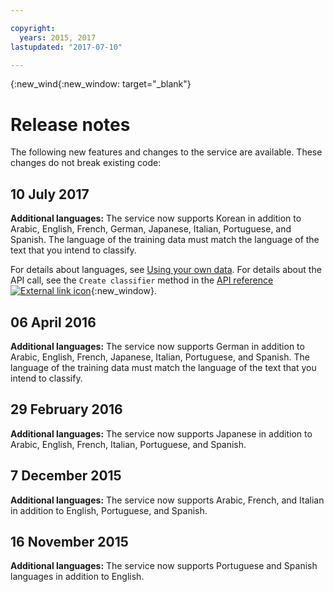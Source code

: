 ```yaml
---

copyright:
  years: 2015, 2017
lastupdated: "2017-07-10"

---
```


{:new_wind{:new_window: target="_blank"}

# Release notes
The following new features and changes to the service are available. These changes do not break existing code:

## 10 July 2017

**Additional languages:** The service now supports Korean in addition to Arabic, English, French, German, Japanese, Italian, Portuguese, and Spanish. The language of the training data must match the language of the text that you intend to classify.

For details about languages, see [Using your own data](/docs/services/natural-language-classifier/using-your-data.html#languages). For details about the API call, see the `Create classifier` method in the [API reference ![External link icon](../../icons/launch-glyph.svg "External link icon")](http://www.ibm.com/watson/developercloud/natural-language-classifier/api/v1/){:new_window}.

## 06 April 2016

**Additional languages:** The service now supports German in addition to Arabic, English, French, Japanese, Italian, Portuguese, and Spanish. The language of the training data must match the language of the text that you intend to classify.

## 29 February 2016

**Additional languages:** The service now supports Japanese in addition to Arabic, English, French, Italian, Portuguese, and Spanish.

## 7 December 2015

**Additional languages:** The service now supports Arabic, French, and Italian in addition to English, Portuguese, and Spanish.

## 16 November 2015

**Additional languages:** The service now supports Portuguese and  Spanish languages in addition to English.
